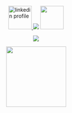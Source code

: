 <p align="center">
    <a href="https://www.linkedin.com/in/andretorquatoo/" target="_blank" align="left">
        <img src="https://res.cloudinary.com/andretorquato/image/upload/v1619373619/readmes/linkedin_ronjde.png" alt="linkedin profile" width="64">
    </a>
<img src="https://res.cloudinary.com/andretorquato/image/upload/v1619372349/readmes/space_tsyqhy.png">
<a href="https://www.instagram.com/andretorquatoo/" target="_blank" align="right">
    <img src="https://res.cloudinary.com/andretorquato/image/upload/v1619373619/readmes/instagram_g5jldt.png" width="64">
</a>
</p>
<p align="center">
    <img align="center" src="https://github-readme-stats.vercel.app/api/top-langs/?username=AndreTorquato&layout=compact&theme=github_dark"> 
</p>
<p align="center">
    <img
      align="center"
      height="165"
      src="https://github-readme-stats.vercel.app/api?username=AndreTorquato&count_private=true&show_icons=true&custom_title=Github%20Status&hide=issues&theme=github_dark"
    />  
</p>







